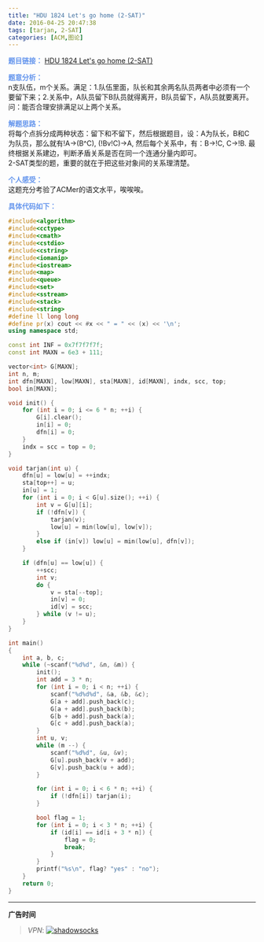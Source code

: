 ```yaml
---
title: "HDU 1824 Let's go home (2-SAT)"
date: 2016-04-25 20:47:38
tags: [tarjan, 2-SAT]
categories: [ACM,图论]
---
```


<font color="#6495ED">**题目链接：**</font>
[HDU 1824 Let's go home (2-SAT)](http://acm.hdu.edu.cn/showproblem.php?pid=1824)

<font color="#6495ED">**题意分析：**</font>  
n支队伍，m个关系。满足：1.队伍里面，队长和其余两名队员两者中必须有一个要留下来；2.关系中，A队员留下B队员就得离开，B队员留下，A队员就要离开。问：能否合理安排满足以上两个关系。
<!--more-->

<font color="#6495ED">**解题思路：**</font>  
将每个点拆分成两种状态：留下和不留下，然后根据题目，设：A为队长，B和C为队员，那么就有!A->(B^C), (!Bv!C)->A, 然后每个关系中，有：B->!C, C->!B. 最终根据关系建边，判断矛盾关系是否在同一个连通分量内即可。  
2-SAT类型的题，重要的就在于把这些对象间的关系理清楚。

<font color="#6495ED">**个人感受：**</font>  
这题充分考验了ACMer的语文水平，唉唉唉。

<font color="#6495ED">**具体代码如下：**</font>

```c++
#include<algorithm>
#include<cctype>
#include<cmath>
#include<cstdio>
#include<cstring>
#include<iomanip>
#include<iostream>
#include<map>
#include<queue>
#include<set>
#include<sstream>
#include<stack>
#include<string>
#define ll long long
#define pr(x) cout << #x << " = " << (x) << '\n';
using namespace std;

const int INF = 0x7f7f7f7f;
const int MAXN = 6e3 + 111;

vector<int> G[MAXN];
int n, m;
int dfn[MAXN], low[MAXN], sta[MAXN], id[MAXN], indx, scc, top;
bool in[MAXN];

void init() {
    for (int i = 0; i <= 6 * n; ++i) {
        G[i].clear();
        in[i] = 0;
        dfn[i] = 0;
    }
    indx = scc = top = 0;
}

void tarjan(int u) {
    dfn[u] = low[u] = ++indx;
    sta[top++] = u;
    in[u] = 1;
    for (int i = 0; i < G[u].size(); ++i) {
        int v = G[u][i];
        if (!dfn[v]) {
            tarjan(v);
            low[u] = min(low[u], low[v]);
        }
        else if (in[v]) low[u] = min(low[u], dfn[v]);
    }

    if (dfn[u] == low[u]) {
        ++scc;
        int v;
        do {
            v = sta[--top];
            in[v] = 0;
            id[v] = scc;
        } while (v != u);
    }
}

int main()
{
    int a, b, c;
    while (~scanf("%d%d", &n, &m)) {
        init();
        int add = 3 * n;
        for (int i = 0; i < n; ++i) {
            scanf("%d%d%d", &a, &b, &c);
            G[a + add].push_back(c);
            G[a + add].push_back(b);
            G[b + add].push_back(a);
            G[c + add].push_back(a);
        }
        int u, v;
        while (m --) {
            scanf("%d%d", &u, &v);
            G[u].push_back(v + add);
            G[v].push_back(u + add);
        }

        for (int i = 0; i < 6 * n; ++i) {
            if (!dfn[i]) tarjan(i);
        }

        bool flag = 1;
        for (int i = 0; i < 3 * n; ++i) {
            if (id[i] == id[i + 3 * n]) {
                flag = 0;
                break;
            }
        }
        printf("%s\n", flag? "yes" : "no");
    }
    return 0;
}

```


---

**广告时间**



> *VPN*: <a href="https://portal.shadowsocks.la/aff.php?aff=11951" target="_blank">![shadowsocks](https://github.com/GooZy/GooZy.github.io/blob/hexo/source/images/shadowsocks.png?raw=true)</a>


